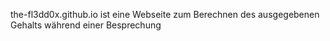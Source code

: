 the-fl3dd0x.github.io ist eine Webseite zum Berechnen des ausgegebenen Gehalts während einer Besprechung